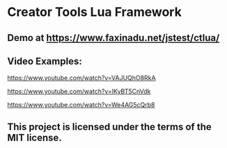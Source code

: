 # Creator Tools Lua Framework

## Demo at https://www.faxinadu.net/jstest/ctlua/

## Video Examples:

https://www.youtube.com/watch?v=VAJUQhO8RkA

https://www.youtube.com/watch?v=IKyBT5CnVdk

https://www.youtube.com/watch?v=We4AG5cQrb8

## This project is licensed under the terms of the MIT license.
